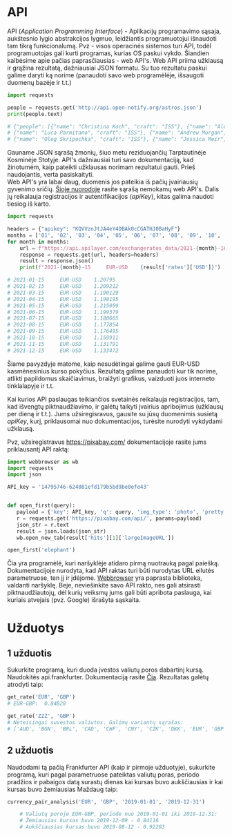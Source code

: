 # API

API (*Application Programming Interface*) - Aplikacijų programavimo sąsaja, aukštesnio lygio abstrakcijos lygmuo, 
leidžiantis programuotojui išnaudoti tam tikrą funkcionalumą. Pvz - visos operacinės sistemos turi API, todėl 
programuotojas gali kurti programas, kurias OS paskui vykdo. Šiandien kalbėsime apie pačias paprasčiausias - web API's.
Web API priima užklausą ir grąžina rezultatą, dažniausiai JSON formatu. Su tuo rezultatu paskui galime daryti ką norime
(panaudoti savo web programėlėje, išsaugoti duomenų bazėje ir t.t.)

```python
import requests

people = requests.get('http://api.open-notify.org/astros.json')
print(people.text)

# {"people": [{"name": "Christina Koch", "craft": "ISS"}, {"name": "Alexander Skvortsov", "craft": "ISS"}, 
# {"name": "Luca Parmitano", "craft": "ISS"}, {"name": "Andrew Morgan", "craft": "ISS"}, 
# {"name": "Oleg Skripochka", "craft": "ISS"}, {"name": "Jessica Meir", "craft": "ISS"}], "number": 6, "message": "success"}
```

Gauname JSON sąrašą žmonių, šiuo metu reziduojančių Tarptautinėje Kosminėje Stotyje.
API's dažniausiai turi savo dokumentaciją, kad žinotumėm, kaip pateikti užklausas norimam rezultatui gauti. Prieš naudojantis, 
verta pasiskaityti. \
Web API's yra labai daug, duomenis jos pateikia iš pačių įvairiausių gyvenimo sričių. 
[Šioje nuorodoje](https://github.com/public-apis/public-apis) rasite sąrašą nemokamų web API's. Dalis jų reikalauja 
registracijos ir autentifikacijos (*apiKey*), kitas galima naudoti tiesiog iš karto.

```python
import requests

headers = {"apikey": "KQVVznJtJA4eY4DBAk0cCGATHJ0BaHyF"}
months = ['01', '02', '03', '04', '05', '06', '07', '08', '09', '10', '11', '12']
for month in months:
    url = f"https://api.apilayer.com/exchangerates_data/2021-{month}-16?symbols=USD&base=EUR"
    response = requests.get(url, headers=headers)
    result = response.json()
    print(f"2021-{month}-15     EUR-USD    {result['rates']['USD']}")

# 2021-01-15     EUR-USD    1.20795
# 2021-02-15     EUR-USD    1.209212
# 2021-03-15     EUR-USD    1.190129
# 2021-04-15     EUR-USD    1.198195
# 2021-05-15     EUR-USD    1.215059
# 2021-06-15     EUR-USD    1.199379
# 2021-07-15     EUR-USD    1.180665
# 2021-08-15     EUR-USD    1.177854
# 2021-09-15     EUR-USD    1.176495
# 2021-10-15     EUR-USD    1.159911
# 2021-11-15     EUR-USD    1.131791
# 2021-12-15     EUR-USD    1.133472
```
 
 Šiame pavyzdyje matome, kaip nesudėtingai galime gauti EUR-USD kasmėnesinius kurso pokyčius. Rezultatą galime panaudoti 
 kur tik norime, atlikti papildomus skaičiavimus, braižyti grafikus, vaizduoti juos interneto tinklalapyje ir t.t.
 
 Kai kurios API paslaugas teikiančios svetainės reikalauja registracijos, tam, kad išvengtų piktnaudžiavimo, ir galėtų 
 taikyti įvairius apribojimus (užklausų per dieną ir t.t.). Jums užsiregisravus, gausite su jūsų duomenimis susietą *apiKey*, 
 kurį, priklausomai nuo dokumentacijos, turėsite nurodyti vykdydami užklausą.
 
 Pvz, užsiregistravus https://pixabay.com/ dokumentacijoje rasite jums priklausantį API raktą:
 ```python
import webbrowser as wb
import requests
import json

API_key = '14795746-624081efd179b5bd9be0efe43'


def open_first(query):
    payload = {'key': API_key, 'q': query, 'img_type': 'photo', 'pretty': 'true'}
    r = requests.get('https://pixabay.com/api/', params=payload)
    json_str = r.text
    result = json.loads(json_str)
    wb.open_new_tab(result['hits'][1]['largeImageURL'])

open_first('elephant')
```
Čia yra programėlė, kuri naršyklėje atidaro pirmą nuotrauką pagal paiešką. Dokumentacijoje nurodyta, 
kad API raktas turi būti nurodytas URL eilutės parametruose, ten jį ir įdėjome. 
[Webbrowser](https://docs.python.org/3/library/webbrowser.html) yra paprasta biblioteka, valdanti naršyklę.
Beje, neviešinkite savo API rakto, nes gali atsirasti piktnaudžiautojų, dėl kurių veiksmų jums gali būti 
apribota paslauga, kai kuriais atvejais (pvz. Google) išrašyta sąskaita. 

# Užduotys
## 1 užduotis
Sukurkite programą, kuri duoda įvestos valiutų poros dabartinį kursą. Naudokitės api.frankfurter. 
Dokumentaciją rasite [Čia](https://www.frankfurter.app/docs/). Rezultatas galėtų atrodyti taip:
```python
get_rate('EUR', 'GBP')
# EUR-GBP:	0.84828

get_rate('ZZZ', 'GBP')
# Neteisingai suvestos valiutos. Galimų variantų sąrašas:
# ['AUD', 'BGN', 'BRL', 'CAD', 'CHF', 'CNY', 'CZK', 'DKK', 'EUR', 'GBP', 'HKD', 'HRK', 'HUF', 'IDR', 'ILS', 'INR', 'ISK', 'JPY', 'KRW', 'MXN', 'MYR', 'NOK', 'NZD', 'PHP', 'PLN', 'RON', 'RUB', 'SEK', 'SGD', 'THB', 'TRY', 'USD', 'ZAR']
```

## 2 užduotis
Naudodami tą pačią Frankfurter API (kaip ir pirmoje užduotyje), sukurkite programą, kuri pagal parametruose pateiktas valiutų poras, 
periodo pradžios ir pabaigos datą surastų dienas kai kursas buvo aukščiausias ir kai kursas buvo žemiausias
Maždaug taip:

```python
currency_pair_analysis('EUR', 'GBP', '2019-01-01', '2019-12-31')

    # Valiutų poroje EUR-GBP, periode nuo 2019-01-01 iki 2019-12-31:
    # Žemiausias kursas buvo 2019-12-09 - 0.84116
    # Aukščiausias kursas buvo 2019-08-12 - 0.92203
```

<!--
# 2
Sukurkite programą, kuri atspausdintų jūsų rytdienos horoskopą, naudokite šį [resursą](https://github.com/sameerkumar18/aztro).
-->

